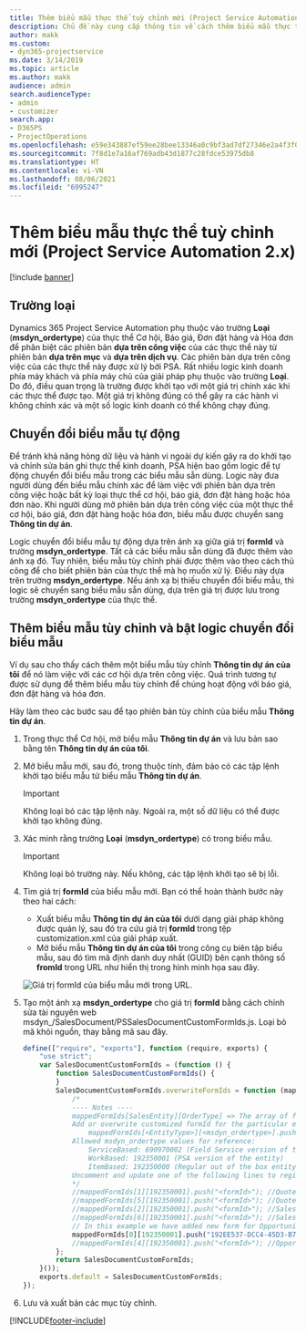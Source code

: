 ```yaml
---
title: Thêm biểu mẫu thực thể tuỳ chỉnh mới (Project Service Automation 2.x)
description: Chủ đề này cung cấp thông tin về cách thêm biểu mẫu thực thể tùy chỉnh cho cơ hội, báo giá, đơn đặt hàng hoặc hóa đơn trong Dynamics 365 Project Service Automation 2.x.
author: makk
ms.custom:
- dyn365-projectservice
ms.date: 3/14/2019
ms.topic: article
ms.author: makk
audience: admin
search.audienceType:
- admin
- customizer
search.app:
- D365PS
- ProjectOperations
ms.openlocfilehash: e59e343887ef59ee28bee13346a0c9bf3ad7df27346e2a4f3f02a1e5c08c060f
ms.sourcegitcommit: 7f8d1e7a16af769adb43d1877c28fdce53975db8
ms.translationtype: HT
ms.contentlocale: vi-VN
ms.lasthandoff: 08/06/2021
ms.locfileid: "6995247"
---
```

# <a name="add-new-custom-entity-forms-project-service-automation-2x"></a>Thêm biểu mẫu thực thể tuỳ chỉnh mới (Project Service Automation 2.x)

[!include [banner](../../includes/psa-now-project-operations.md)]

## <a name="type-field"></a>Trường loại 

Dynamics 365 Project Service Automation phụ thuộc vào trường **Loại** (**msdyn\_ordertype**) của thực thể Cơ hội, Báo giá, Đơn đặt hàng và Hóa đơn để phân biệt các phiên bản **dựa trên công việc** của các thực thể này từ phiên bản **dựa trên mục** và **dựa trên dịch vụ**. Các phiên bản dựa trên công việc của các thực thể này được xử lý bởi PSA. Rất nhiều logic kinh doanh phía máy khách và phía máy chủ của giải pháp phụ thuộc vào trường **Loại**. Do đó, điều quan trọng là trường được khởi tạo với một giá trị chính xác khi các thực thể được tạo. Một giá trị không đúng có thể gây ra các hành vi không chính xác và một số logic kinh doanh có thể không chạy đúng.

## <a name="automatic-form-switching"></a>Chuyển đổi biểu mẫu tự động

Để tránh khả năng hỏng dữ liệu và hành vi ngoài dự kiến gây ra do khởi tạo và chỉnh sửa bản ghi thực thể kinh doanh, PSA hiện bao gồm logic để tự động chuyển đổi biểu mẫu trong các biểu mẫu sẵn dùng. Logic này đưa người dùng đến biểu mẫu chính xác để làm việc với phiên bản dựa trên công việc hoặc bất kỳ loại thực thể cơ hội, báo giá, đơn đặt hàng hoặc hóa đơn nào. Khi người dùng mở phiên bản dựa trên công việc của một thực thể cơ hội, báo giá, đơn đặt hàng hoặc hóa đơn, biểu mẫu được chuyển sang **Thông tin dự án**.

Logic chuyển đổi biểu mẫu tự động dựa trên ánh xạ giữa giá trị **formId** và trường **msdyn\_ordertype**. Tất cả các biểu mẫu sẵn dùng đã được thêm vào ánh xạ đó. Tuy nhiên, biểu mẫu tùy chỉnh phải được thêm vào theo cách thủ công để cho biết phiên bản của thực thể mà họ muốn xử lý. Điều này dựa trên trường **msdyn\_ordertype**. Nếu ánh xạ bị thiếu chuyển đổi biểu mẫu, thì logic sẽ chuyển sang biểu mẫu sẵn dùng, dựa trên giá trị được lưu trong trường **msdyn\_ordertype** của thực thể.

## <a name="add-custom-forms-and-turn-on-the-form-switching-logic"></a>Thêm biểu mẫu tùy chỉnh và bật logic chuyển đổi biểu mẫu

Ví dụ sau cho thấy cách thêm một biểu mẫu tùy chỉnh **Thông tin dự án của tôi** để nó làm việc với các cơ hội dựa trên công việc. Quá trình tương tự được sử dụng để thêm biểu mẫu tùy chỉnh để chúng hoạt động với báo giá, đơn đặt hàng và hóa đơn.

Hãy làm theo các bước sau để tạo phiên bản tùy chỉnh của biểu mẫu **Thông tin dự án**.

1. Trong thực thể Cơ hội, mở biểu mẫu **Thông tin dự án** và lưu bản sao bằng tên **Thông tin dự án của tôi**.
2. Mở biểu mẫu mới, sau đó, trong thuộc tính, đảm bảo có các tập lệnh khởi tạo biểu mẫu từ biểu mẫu **Thông tin dự án**. 

    > [!IMPORTANT]
    > Không loại bỏ các tập lệnh này. Ngoài ra, một số dữ liệu có thể được khởi tạo không đúng.

3. Xác minh rằng trường **Loại** (**msdyn\_ordertype**) có trong biểu mẫu. 

    > [!IMPORTANT]
    > Không loại bỏ trường này. Nếu không, các tập lệnh khởi tạo sẽ bị lỗi.

4. Tìm giá trị **formId** của biểu mẫu mới. Bạn có thể hoàn thành bước này theo hai cách:

    - Xuất biểu mẫu **Thông tin dự án của tôi** dưới dạng giải pháp không được quản lý, sau đó tra cứu giá trị **formId** trong tệp customization.xml của giải pháp xuất.
    - Mở biểu mẫu **Thông tin dự án của tôi** trong công cụ biên tập biểu mẫu, sau đó tìm mã định danh duy nhất (GUID) bên cạnh thông số **fromId** trong URL như hiển thị trong hình minh họa sau đây.

    ![Giá trị formId của biểu mẫu mới trong URL.](media/how-to-add-custom-forms-in-v2.0.png)

5. Tạo một ánh xạ **msdyn\_ordertype** cho giá trị **formId** bằng cách chỉnh sửa tài nguyên web msdyn\_/SalesDocument/PSSalesDocumentCustomFormIds.js. Loại bỏ mã khỏi nguồn, thay bằng mã sau đây.

    ```javascript
    define(["require", "exports"], function (require, exports) {
        "use strict";
        var SalesDocumentCustomFormIds = (function () {
            function SalesDocumentCustomFormIds() {
            }
            SalesDocumentCustomFormIds.overwriteFormIds = function (mappedFormIds) {
                /*
                ---- Notes ----
                mappedFormIds[SalesEntity][OrderType] => The array of forms IDs that support particular entity and order type
                Add or overwrite customized formId for the particular entity and order type by calling:
                    mappedFormIds[<EntityType>][<msdyn_ordertype>].push("<formId>");
                Allowed msdyn_ordertype values for reference:
                    ServiceBased: 690970002 (Field Service version of the entity)
                    WorkBased: 192350001 (PSA version of the entity)
                    ItemBased: 192350000 (Regular out of the box entity)
                Uncomment and update one of the following lines to register custom PSA form for required entity:
                */      
                //mappedFormIds[1][192350001].push("<formId>"); //Quote
                //mappedFormIds[5][192350001].push("<formId>"); //Quote Line
                //mappedFormIds[2][192350001].push("<formId>"); //Sales Order
                //mappedFormIds[6][192350001].push("<formId>"); //Sales Order Line
                // In this example we have added new form for Opportunity
                mappedFormIds[0][192350001].push("192EE537-DCC4-45D3-B7AF-EA694B9113D2"); //Opportunity
                //mappedFormIds[4][192350001].push("<formId>"); //Opportunity Line
            };
            return SalesDocumentCustomFormIds;
        }());
        exports.default = SalesDocumentCustomFormIds;
    });
    ```

6. Lưu và xuất bản các mục tùy chỉnh.


[!INCLUDE[footer-include](../../includes/footer-banner.md)]